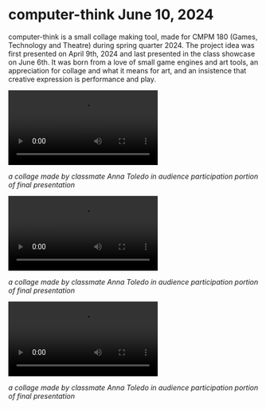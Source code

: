 # computer-think June 10, 2024

computer-think is a small collage making tool, made for CMPM 180 (Games, Technology and Theatre) during spring quarter 2024. The project idea was first presented on April 9th, 2024 and last presented in the class showcase on June 6th. It was born from a love of small game engines and art tools, an appreciation for collage and what it means for art, and an insistence that creative expression is performance and play.


![Saying thank you to classmates/playtesters, tutor, and Professor Gorman](../assets/computerThink/movThankYou.mov)

*a collage made by classmate Anna Toledo in audience participation portion of final presentation*

![Saying thank you to classmates/playtesters, tutor, and Professor Gorman](../assets/computerThink/movThankYou.mov "thank yous")

*a collage made by classmate Anna Toledo in audience participation portion of final presentation*

![Saying thank you to classmates/playtesters, tutor, and Professor Gorman](../assets/computerThink/movThankYou.mov "thank yous")

*a collage made by classmate Anna Toledo in audience participation portion of final presentation*